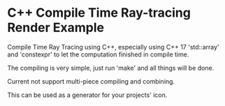 # C++ Compile Time Ray-tracing Render Example

Compile Time Ray Tracing using C++, especially using C++ 17 'std::array' and 'constexpr' to let the computation finished in compile time.

The compiling is very simple, just run 'make' and all things will be done.

Current not support multi-piece compiling and combining.

This can be used as a generator for your projects' icon.

